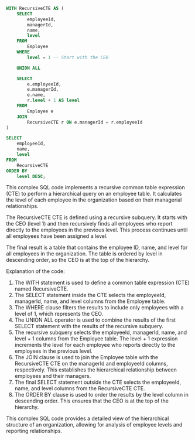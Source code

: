 ```sql
WITH RecursiveCTE AS (
    SELECT
        employeeId,
        managerId,
        name,
        level
    FROM
        Employee
    WHERE
        level = 1 -- Start with the CEO

    UNION ALL

    SELECT
        e.employeeId,
        e.managerId,
        e.name,
        r.level + 1 AS level
    FROM
        Employee e
    JOIN
        RecursiveCTE r ON e.managerId = r.employeeId
)

SELECT
    employeeId,
    name,
    level
FROM
    RecursiveCTE
ORDER BY
    level DESC;
```

This complex SQL code implements a recursive common table expression (CTE) to perform a hierarchical query on an employee table. It calculates the level of each employee in the organization based on their managerial relationships.

The RecursiveCTE CTE is defined using a recursive subquery. It starts with the CEO (level 1) and then recursively finds all employees who report directly to the employees in the previous level. This process continues until all employees have been assigned a level.

The final result is a table that contains the employee ID, name, and level for all employees in the organization. The table is ordered by level in descending order, so the CEO is at the top of the hierarchy.

Explanation of the code:

1. The WITH statement is used to define a common table expression (CTE) named RecursiveCTE.
2. The SELECT statement inside the CTE selects the employeeId, managerId, name, and level columns from the Employee table.
3. The WHERE clause filters the results to include only employees with a level of 1, which represents the CEO.
4. The UNION ALL operator is used to combine the results of the first SELECT statement with the results of the recursive subquery.
5. The recursive subquery selects the employeeId, managerId, name, and level + 1 columns from the Employee table. The level + 1 expression increments the level for each employee who reports directly to the employees in the previous level.
6. The JOIN clause is used to join the Employee table with the RecursiveCTE CTE on the managerId and employeeId columns, respectively. This establishes the hierarchical relationship between employees and their managers.
7. The final SELECT statement outside the CTE selects the employeeId, name, and level columns from the RecursiveCTE CTE.
8. The ORDER BY clause is used to order the results by the level column in descending order. This ensures that the CEO is at the top of the hierarchy.

This complex SQL code provides a detailed view of the hierarchical structure of an organization, allowing for analysis of employee levels and reporting relationships.